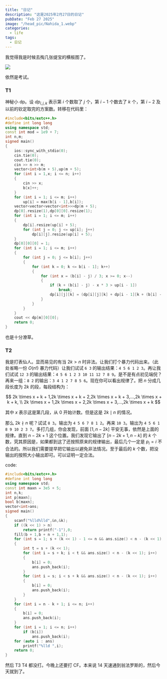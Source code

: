 ```yaml
---
title: "日记"
description: "这是2025年2月27日的日记"
pubDate: "Feb 27 2025"
image: "/head_pic/Nahida_1.webp"
categories:
  - life
tags:
  - 日记
---
```


我觉得我是时候去掏几张缇宝的横板图了。

![](https://s21.ax1x.com/2025/02/27/pE3If0A.jpg)

依然是考试。

### T1

神秘小 dp。设 $dp_{i,j,k}$ 表示第 $i$ 个数取了 $j$ 个，第 $i - 1$ 个数去了 $k$ 个，第 $i - 2$ 及以前的钦定取完的方案数。转移在代码里：

```cpp
#include<bits/extc++.h>
#define int long long
using namespace std;
const int mod = 1e9 + 7;
int n,m;
signed main()
{
	ios::sync_with_stdio(0);
	cin.tie(0);
	cout.tie(0);
	cin >> n >> m;
	vector<int>b(m + 5),up(m + 5);
	for (int i = 1,x; i <= n; i++)
	{
		cin >> x;
		b[x]++;
	}
	for (int i = 1; i <= m; i++)
		up[i] = max(b[i - 1],b[i]);
	vector<vector<vector<int>>>dp(m + 5);
	dp[0].resize(1),dp[0][0].resize(1);
	for (int i = 1; i <= m; i++)
	{
		dp[i].resize(up[i] + 5);
		for (int j = 0; j <= up[i]; j++)
			dp[i][j].resize(up[i] + 5);
	}
	dp[0][0][0] = 1;
	for (int i = 1; i <= m; i++)
	{
		for (int j = 0; j <= b[i]; j++)
		{
			for (int k = 0; k <= b[i - 1]; k++)
			{
				for (int x = (b[i] - j) / 3; x >= 0; x--)
				{
					if (k + (b[i] - j) - x * 3 > up[i - 1])
						break;
					dp[i][j][k] = (dp[i][j][k] + dp[i - 1][k + (b[i] - j) - x * 3][(b[i] - j) - x * 3]) % mod;
				}
			}
		}
	}
	cout << dp[m][0][0];
	return 0;
}
```

也是十分潦草。

### T2

我是打表仙人。显而易见的有当 $2k > n$ 时非法。让我们打个暴力代码出来。（此处省略一份 $O(n!)$ 暴力代码）让我们试试 `6 3` 的输出结果：`4 5 6 1 2 3`。再让我们试试 `12 3` 的输出结果：`4 5 6 1 2 3 10 11 12 7 8 9`。是不是有点初见端倪？再来一组：`8 2` 的输出：`3 4 1 2 7 8 5 6`。现在你可以看出规律了。把 $n$ 分成几段长度为 $2k$ 的段，每段结构为：

$$
2k \times x + k + 1,2k \times x + k + 2,2k \times x + k + 3,...,2k \times x + k + k, \\
2k \times x + 1,2k \times x + 2,2k \times x + 3,...,2k \times x + k
$$

其中 $x$ 表示这是第几段，从 $0$ 开始计数。但是这是 $2k \mid n$ 的情况。

那么 $2k \nmid n$ 呢？试试 `8 3`。输出为 `4 5 6 7 8 1 2`。再来 `10 3`。输出为 `4 5 6 1 8 9 10 2 3 7`。多打几组，你会发现，前面 $[1,n - 2k]$ 平安无事，依然是上面的规律。直到 $n - 2k + 1$ 这个位置。我们发现它输出了 $[n - 2k + 1,n - k]$ 的 $k$ 个数，究其原因是，如果都到这了还按照原来的规律输出，最后几个一定是 $p_i = i$ 不合法的。所以我们需要提早把它输出以避免非法情况。至于最后的 $k$ 个数，把没输出的按照大小输出即可。可以证明一定合法。

code:

```cpp
#include<bits/extc++.h>
#define int long long
using namespace std;
const int maxn = 3e5 + 5;
int n,k;
int p[maxn];
bool b[maxn];
vector<int>ans;
signed main()
{
    scanf("%lld%lld",&n,&k);
    if ((k << 1) > n)
        return printf("-1"),0;
    fill(b + 1,b + n + 1,1);
    for (int s = 1; s + (k << 1) - 1 <= n && ans.size() < n - (k << 1); s += (k << 1))
    {
        int t = s + (k << 1);
        for (int i = s + k; i < t && ans.size() < n - (k << 1); i++)
        {
            b[i] = 0;
            ans.push_back(i);
        }
        for (int i = s; i < s + k && ans.size() < n - (k << 1); i++)
        {
            b[i] = 0;
            ans.push_back(i);
        }
    }
    for (int i = n - k + 1; i <= n; i++)
    {
        b[i] = 0;
        ans.push_back(i);
    }
    for (int i = 1; i <= n; i++)
        if (b[i])
            ans.push_back(i);
    for (auto i : ans)
        printf("%lld ",i);
    return 0;
} 
```

然后 T3 T4 都没打。今晚上还要打 CF。本来说 $14$ 天速通到翁法罗斯的，然后今天就到了。